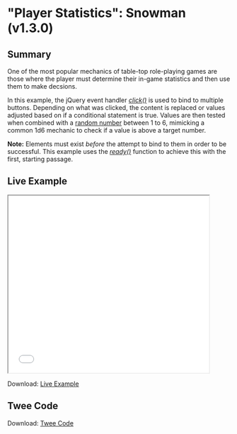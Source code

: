 # "Player Statistics": Snowman (v1.3.0)

## Summary

One of the most popular mechanics of table-top role-playing games are those where the player must determine their in-game statistics and then use them to make decsions.

In this example, the jQuery event handler *[click()](https://api.jquery.com/click/)* is used to bind to multiple buttons. Depending on what was clicked, the content is replaced or values adjusted based on if a conditional statement is true. Values are then tested when combined with a [random number](https://developer.mozilla.org/en-US/docs/Web/JavaScript/Reference/Global_Objects/Math/random) between 1 to 6, mimicking a common 1d6 mechanic to check if a value is above a target number.


<div class="alertbox information"><strong>Note:</strong> Elements must exist <em>before</em> the attempt to bind to them in order to be successful. This example uses the <em><a href="https://api.jquery.com/ready/">ready()</a></em> function to achieve this with the first, starting passage.</div>

## Live Example

<section>
<iframe src="snowman_player_statistics_example.html" height=400 width=90%></iframe>


Download: <a href="snowman_player_statistics_example.html" target="_blank">Live Example</a>
</section>

## Twee Code

Download: <a href="snowman_player_statistics_twee.txt" target="_blank">Twee Code</a>

